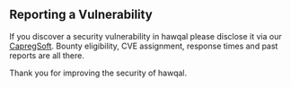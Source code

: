 ## Reporting a Vulnerability

If you discover a security vulnerability in hawqal please disclose it via our [CapregSoft](mailto:info@capregsoft.com). Bounty eligibility, CVE assignment, response times and past reports are all there.

Thank you for improving the security of hawqal.
